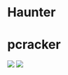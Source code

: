 # Haunter
# pcracker
![](https://g.top4top.io/p_18753t5jj2.jpg)
![](https://e.top4top.io/p_1875zk5ya1.jpg)
